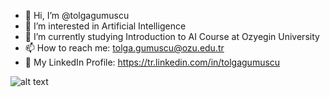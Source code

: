 - 👋 Hi, I’m @tolgagumuscu
- 👀 I’m interested in Artificial Intelligence
- 🌱 I’m currently studying Introduction to AI Course at Ozyegin University
- 📫 How to reach me: tolga.gumuscu@ozu.edu.tr
- 💼 My LinkedIn Profile: https://tr.linkedin.com/in/tolgagumuscu

![alt text](https://drive.google.com/file/d/1JY_OL6yZJHLqZhT732kFY0X2qxVysYM7/view?usp=sharing)

<!---
tolgagumuscu/tolgagumuscu is a ✨ special ✨ repository because its `README.md` (this file) appears on your GitHub profile.
You can click the Preview link to take a look at your changes.
--->
